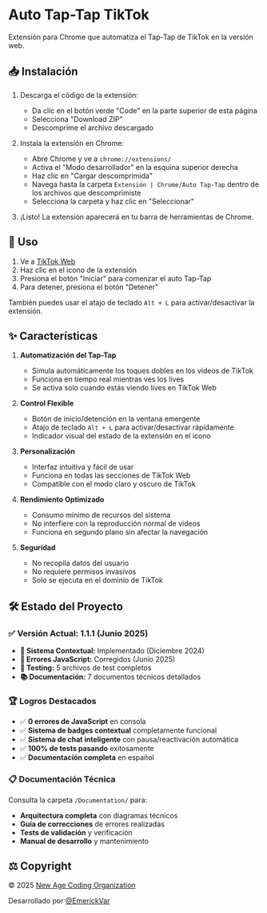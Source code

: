 # Auto Tap-Tap TikTok

Extensión para Chrome que automatiza el Tap-Tap de TikTok en la versión web.

## 📥 Instalación

1. Descarga el código de la extensión:
   - Da clic en el botón verde "Code" en la parte superior de esta página
   - Selecciona "Download ZIP"
   - Descomprime el archivo descargado

2. Instala la extensión en Chrome:
   - Abre Chrome y ve a `chrome://extensions/`
   - Activa el "Modo desarrollador" en la esquina superior derecha
   - Haz clic en "Cargar descomprimida"
   - Navega hasta la carpeta `Extensión | Chrome/Auto Tap-Tap` dentro de los archivos que descomprimiste
   - Selecciona la carpeta y haz clic en "Seleccionar"

3. ¡Listo! La extensión aparecerá en tu barra de herramientas de Chrome.

## 🚀 Uso

1. Ve a [TikTok Web](https://www.tiktok.com)
2. Haz clic en el icono de la extensión
3. Presiona el botón "Iniciar" para comenzar el auto Tap-Tap
4. Para detener, presiona el botón "Detener"

También puedes usar el atajo de teclado `Alt + L` para activar/desactivar la extensión.

## ✨ Características

1. **Automatización del Tap-Tap**
   - Simula automáticamente los toques dobles en los videos de TikTok
   - Funciona en tiempo real mientras ves los lives
   - Se activa solo cuando estás viendo lives en TikTok Web

2. **Control Flexible**
   - Botón de inicio/detención en la ventana emergente
   - Atajo de teclado `Alt + L` para activar/desactivar rápidamente
   - Indicador visual del estado de la extensión en el icono

3. **Personalización**
   - Interfaz intuitiva y fácil de usar
   - Funciona en todas las secciones de TikTok Web
   - Compatible con el modo claro y oscuro de TikTok

4. **Rendimiento Optimizado**
   - Consumo mínimo de recursos del sistema
   - No interfiere con la reproducción normal de videos
   - Funciona en segundo plano sin afectar la navegación

5. **Seguridad**
   - No recopila datos del usuario
   - No requiere permisos invasivos
   - Solo se ejecuta en el dominio de TikTok

## 🛠️ Estado del Proyecto

### ✅ **Versión Actual: 1.1.1** (Junio 2025)
- **🎯 Sistema Contextual:** Implementado (Diciembre 2024)
- **🔧 Errores JavaScript:** Corregidos (Junio 2025)
- **🧪 Testing:** 5 archivos de test completos
- **📚 Documentación:** 7 documentos técnicos detallados

### 🏆 **Logros Destacados**
- ✅ **0 errores de JavaScript** en consola
- ✅ **Sistema de badges contextual** completamente funcional
- ✅ **Sistema de chat inteligente** con pausa/reactivación automática
- ✅ **100% de tests pasando** exitosamente
- ✅ **Documentación completa** en español

### 📋 **Documentación Técnica**
Consulta la carpeta `/Documentation/` para:
- **Arquitectura completa** con diagramas técnicos
- **Guía de correcciones** de errores realizadas
- **Tests de validación** y verificación
- **Manual de desarrollo** y mantenimiento

## ⚖️ Copyright

© 2025 [New Age Coding Organization](https://newagecoding.org)

Desarrollado por [@EmerickVar](https://github.com/EmerickVar)
